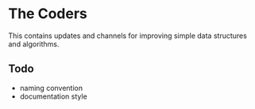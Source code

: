# The Coders
This contains updates and channels for improving simple data structures and algorithms.


## Todo
- naming convention
- documentation style 
